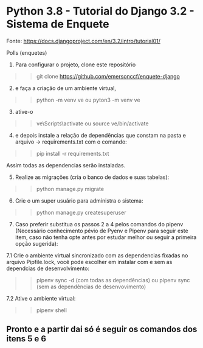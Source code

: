 # Python 3.8 - Tutorial do Django 3.2 - Sistema de Enquete
Fonte: https://docs.djangoproject.com/en/3.2/intro/tutorial01/

Polls (enquetes)

1. Para configurar o projeto, clone este repositório 

>> git clone https://github.com/emersonccf/enquete-django

2. e faça a criação de um ambiente virtual, 

>> python -m venv ve
ou
>> pyton3 -m venv ve

3. ative-o 

>> ve\Scripts\activate 
ou 
>> source ve/bin/activate

4. e depois instale a relação de dependências que constam na pasta e arquivo -> requirements.txt com o comando: 

>> pip install -r requirements.txt

Assim todas as dependencias serão instaladas.

5. Realize as migrações (cria o banco de dados e suas tabelas):

>> python manage.py migrate

6. Crie o um super usuário para administra o sistema:

>> python manage.py createsuperuser

7. Caso preferir substitua os passos 2 a 4 pelos comandos do pipenv (Necessário
conhecimento pévio de Pyenv e Pipenv para seguir este item, caso não tenha opte antes
por estudar melhor ou seguir a primeira opção sugerida):

7.1 Crie o ambiente virtual sincronizado com as dependencias fixadas no arquivo
Pipfile.lock, você pode escolher em instalar com e sem as dependcias de desenvolvimento:
>> pipenv sync -d  (com todas as dependências)
ou
>>pipenv sync (sem as dependências de desenvovimento)

7.2 Ative o ambiente virtual:
>> pipenv shell

Pronto e a partir dai só é seguir os comandos dos itens 5 e 6
---